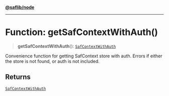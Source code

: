 [**@saflib/node**](../index.md)

---

# Function: getSafContextWithAuth()

> **getSafContextWithAuth**(): [`SafContextWithAuth`](../interfaces/SafContextWithAuth.md)

Convenience function for getting SafContext store with auth. Errors if either
the store is not found, or auth is not included.

## Returns

[`SafContextWithAuth`](../interfaces/SafContextWithAuth.md)
